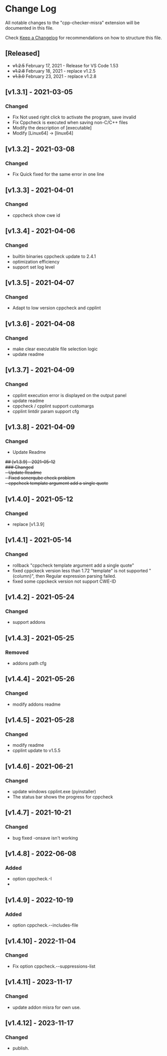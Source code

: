 # Change Log

All notable changes to the "cpp-checker-misra" extension will be documented in this file.

Check [Keep a Changelog](http://keepachangelog.com/) for recommendations on how to structure this file.

## [Released]

- ~~v1.2.5~~  February 17, 2021 - Release for VS Code 1.53
- ~~v1.2.8~~ February 18, 2021 - replace v1.2.5
- ~~v1.3.0~~ February 23, 2021 - replace v1.2.8

## [v1.3.1] - 2021-03-05
### Changed
- Fix Not used right click to activate the program, save invalid
- Fix Cppcheck is executed when saving non-C/C++ files
- Modify the description of [executable]
- Modify [Linux64] -> [linux64] 

## [v1.3.2] - 2021-03-08
### Changed
- Fix Quick fixed for the same error in one line

## [v1.3.3] - 2021-04-01
### Changed
- cppcheck show cwe id

## [v1.3.4] - 2021-04-06
### Changed
- builtin binaries cppcheck update to 2.4.1
- optimization efficiency
- support set log level

## [v1.3.5] - 2021-04-07
### Changed
- Adapt to low version cppcheck and cpplint

## [v1.3.6] - 2021-04-08
### Changed
- make clear executable file selection logic
- update readme

## [v1.3.7] - 2021-04-09
### Changed
- cpplint execution error is displayed on the output panel
- update readme
- cppcheck / cpplint support customargs
- cpplint lintdir param support cfg

## [v1.3.8] - 2021-04-09
### Changed
- Update Readme

~~## [v1.3.9] - 2021-05-12~~    
~~### Changed~~    
~~- Update Readme~~    
~~- Fixed sonerqube check problem~~    
~~- cppcheck template argument add a single quote~~    
## [v1.4.0] - 2021-05-12
### Changed
- replace [v1.3.9] 

## [v1.4.1] - 2021-05-14
### Changed
- rollback "cppcheck template argument add a single quote"
- fixed cppckeck version less than 1.72 "template" is not supported "{column}", then Regular expression parsing failed.
- fixed some cppckeck version not support CWE-ID

## [v1.4.2] - 2021-05-24
### Changed
- support addons

## [v1.4.3] - 2021-05-25
### Removed
- addons path cfg

## [v1.4.4] - 2021-05-26
### Changed
- modify addons readme

## [v1.4.5] - 2021-05-28
### Changed
- modify readme
- cpplint update to v1.5.5

## [v1.4.6] - 2021-06-21
### Changed
- update windows cpplint.exe (pyinstaller)
- The status bar shows the progress for cppcheck

## [v1.4.7] - 2021-10-21
### Changed
- bug fixed -onsave isn't working

## [v1.4.8] - 2022-06-08
### Added
- option cppcheck.-I
- 
## [v1.4.9] - 2022-10-19
### Added
- option cppcheck.--includes-file

## [v1.4.10] - 2022-11-04
### Changed
- Fix option cppcheck.--suppressions-list

## [v1.4.11] - 2023-11-17
### Changed
- update addon misra for own use.
  
## [v1.4.12] - 2023-11-17
### Changed
- publish.
  
